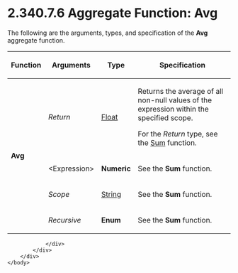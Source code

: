 <html dir="LTR" xmlns:mshelp="http://msdn.microsoft.com/mshelp" xmlns:ddue="http://ddue.schemas.microsoft.com/authoring/2003/5" xmlns:xlink="http://www.w3.org/1999/xlink" xmlns:tool="http://www.microsoft.com/tooltip">
    <head>
        <meta http-equiv="Content-Type" content="text/html; CHARSET=utf-8"></meta>
        <meta name="save" content="history"></meta>
        <title>2.340.7.6 Aggregate Function: Avg</title>
        <xml>
            <mshelp:toctitle title="2.340.7.6 Aggregate Function: Avg"></mshelp:toctitle>
            <mshelp:rltitle title="[MS-RDL]: Aggregate Function: Avg"></mshelp:rltitle>
            <mshelp:keyword index="A" term="108be458-5b98-4d4e-bec3-b12ace0a5242"></mshelp:keyword>
            <mshelp:attr name="DCSext.ContentType" value="open specification"></mshelp:attr>
            <mshelp:attr name="AssetID" value="108be458-5b98-4d4e-bec3-b12ace0a5242"></mshelp:attr>
            <mshelp:attr name="TopicType" value="kbRef"></mshelp:attr>
            <mshelp:attr name="DCSext.Title" value="[MS-RDL]: Aggregate Function: Avg" />
        </xml>
    </head>
    <body>
        <div id="header">
            <h1 class="heading">2.340.7.6 Aggregate Function: Avg</h1>
        </div>
        <div id="mainSection">
            <div id="mainBody">
                <div id="allHistory" class="saveHistory"></div>
                <div id="sectionSection0" class="section" name="collapseableSection">
                    

<p>The following are the arguments, types, and specification of
the <b>Avg</b> aggregate function.</p>

<table>
 <thead>
  <tr>
   <th>
   <p>Function</p>
   </th>
   <th>
   <p>Arguments</p>
   </th>
   <th>
   <p>Type</p>
   </th>
   <th>
   <p>Specification</p>
   </th>
  </tr>
 </thead>
 <tr>
  <td rowspan="4">
  <p><b>Avg</b></p>
  </td>
  <td>
  <p><i>Return</i></p>
  </td>
  <td>
  <p><a href="c7d0946f-992e-4abc-a304-09b53e030692.md">Float</a></p>
  </td>
  <td>
  <p>Returns the average of all non-null values of the
  expression within the specified scope.</p>
  <p>For the <i>Return</i> type, see the <a href="c00b6434-9f4a-434b-91b9-44eba2d2cdb5.md">Sum</a> function.</p>
  </td>
 </tr>
 <tr>
  <td>
  <p>&lt;Expression&gt;</p>
  </td>
  <td>
  <p><b>Numeric</b></p>
  </td>
  <td>
  <p>See the <b>Sum</b> function.</p>
  </td>
 </tr>
 <tr>
  <td>
  <p><i>Scope</i></p>
  </td>
  <td>
  <p><a href="1ed81ef3-a683-45e3-aaad-bd2bbe71bc3d.md">String</a></p>
  </td>
  <td>
  <p>See the <b>Sum</b> function.</p>
  </td>
 </tr>
 <tr>
  <td>
  <p><i>Recursive</i></p>
  </td>
  <td>
  <p><b>Enum</b></p>
  </td>
  <td>
  <p>See the <b>Sum</b> function.</p>
  </td>
 </tr>
</table>

<p> </p>


                </div>
            </div>
        </div>
    </body>
</html>